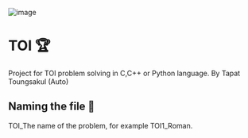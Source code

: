 ![image](https://imgur.com/GcGSh8H.png)
# TOI 🏆
Project for TOI problem solving in C,C++ or Python language.
By Tapat Toungsakul (Auto)

## Naming the file 💾
TOI_The name of the problem, for example TOI1_Roman.
